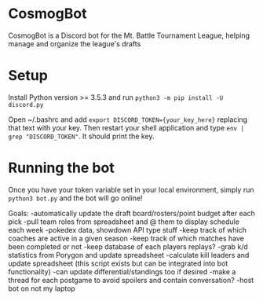 # CosmogBot
CosmogBot is a Discord bot for the Mt. Battle Tournament League, helping manage and organize the league's drafts

# Setup
Install Python version >= 3.5.3 and run `python3 -m pip install -U discord.py`

Open ~/.bashrc and add `export DISCORD_TOKEN={your_key_here}` replacing that text with your key.
Then restart your shell application and type `env | grep "DISCORD_TOKEN"`. It should print the key.

# Running the bot
Once you have your token variable set in your local environment, simply run `python3 bot.py` and the bot will go online!

Goals:
-automatically update the draft board/rosters/point budget after each pick
-pull team roles from spreadsheet and @ them to display schedule each week
-pokedex data, showdown API type stuff
-keep track of which coaches are active in a given season
-keep track of which matches have been completed or not
-keep database of each players replays?
-grab k/d statistics from Porygon and update spreadsheet
-calculate kill leaders and update spreadsheet (this script exists but can be integrated into bot functionality)
-can update differential/standings too if desired
-make a thread for each postgame to avoid spoilers and contain conversation?
-host bot on not my laptop